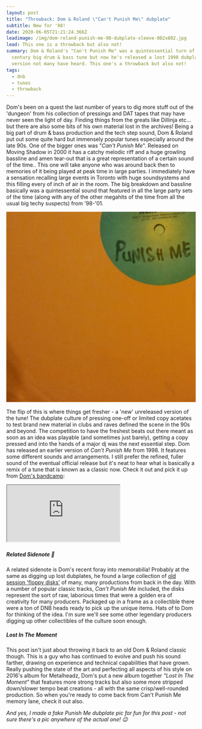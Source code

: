 ```yaml
---
layout: post
title: "Throwback: Dom & Roland \"Can't Punish Me\" dubplate"
subtitle: New for '98!
date: 2020-06-05T21:21:24.366Z
leadimage: /img/dom-roland-punish-me-98-dubplate-sleeve-802x802.jpg
lead: This one is a throwback but also not!
summary: Dom & Roland's "Can't Punish Me" was a quintessential turn of the
  century big drum & bass tune but now he's released a lost 1998 dubplate
  version not many have heard. This one's a throwback but also not!
tags:
  - dnb
  - tunes
  - throwback
---
```

Dom's been on a quest the last number of years to dig more stuff out of the 'dungeon' from his collection of pressings and DAT tapes that may have never seen the light of day. Finding things from the greats like Dillinja etc... but there are also some bits of his own material lost in the archives! Being a big part of drum & bass production and the tech step sound, Dom & Roland put out some quite hard but immensely popular tunes especially around the late 90s. One of the bigger ones was "*Can't Punish Me*". Released on Moving Shadow in 2000 it has a catchy melodic riff and a huge growling bassline and amen tear-out that is a great representation of a certain sound of the time.. This one will take anyone who was around back then to memories of it being played at peak time in large parties. I immediately have a sensation recalling large events in Toronto with huge soundsystems and this filling every of inch of air in the room. The big breakdown and bassline basically was a quintessential sound that featured in all the large party sets of the time (along with any of the other megahits of the time from all the usual big techy suspects) from '98-'01.

<div class="float-right col-sm-4"><img src="/img/dom-roland-punish-me-98-dubplate-sleeve-802x802.jpg" class="mx-3 img-fluid" title="Can't Punish Me dubplate version" alt="Can't Punish Me dubplate version"></div>

The flip of this is where things get fresher - a 'new' unreleased version of the tune! The dubplate culture of pressing one-off or limited copy acetates to test brand new material in clubs and raves defined the scene in the 90s and beyond. The competition to have the freshest beats out there meant as soon as an idea was playable (and sometimes just barely), getting a copy pressed and into the hands of a major dj was the next essential step. Dom has released an earlier version of *Can't Punish Me* from 1998. It features some different sounds and arrangements. I still prefer the refined, fuller sound of the eventual official release but it's neat to hear what is basically a remix of a tune that is known as a classic now.  Check it out and pick it up from [Dom's bandcamp](http://domandroland.bandcamp.com/album/cant-punish-me-98-dubplate-version-brand-new):

<div class="embed-responsive embed-responsive-16by9" style="max-height:208px;">
  <iframe class="embed-responsive-item" style="max-height:208px;" src="https://bandcamp.com/EmbeddedPlayer/album=1316965753/size=large/bgcol=ffffff/linkcol=0687f5/artwork=small/transparent=true/" seamless></iframe>
</div>

##### Related Sidenote 💾

A related sidenote is Dom's recent foray into memorabilia! Probably at the same as digging up lost dubplates, he found a large collection of [old session 'floppy disks'](https://www.instagram.com/p/B_nT9xNJlNg/) of many, many productions from back in the day. With a number of popular classic tracks, *Can't Punish Me* included, the disks represent the sort of raw, laborious times that were a golden era of creativity for many producers. Packaged up in a frame as a collectible there were a ton of DNB heads ready to pick up the unique items. Hats of to Dom for thinking of the idea. I'm sure we'll see some other legendary producers digging up other collectibles of the culture soon enough.

##### Lost In The Moment

This post isn't just about throwing it back to an old Dom & Roland classic though. This is a guy who has continued to evolve and push his sound farther, drawing on experience and technical capabilities that have grown. Really pushing the state of the art and perfecting all aspects of his style on 2016's album for Metalheadz, Dom's put a new album together *"Lost In The Moment"* that features more strong tracks but also some more stripped down/slower tempo beat creations - all with the same crisp/well-rounded production. So when you're ready to come back from Can't Punish Me memory lane, check it out also.

*And yes, I made a fake Punish Me dubplate pic for fun for this post - not sure there's a pic anywhere of the actual one! 😉*